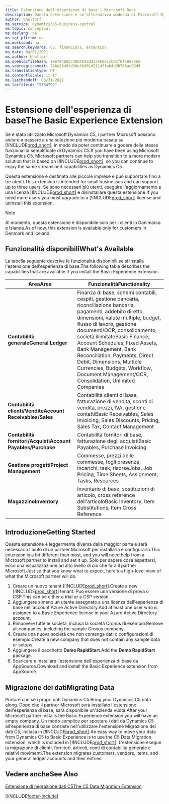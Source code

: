 ```yaml
---
title: Estensione dell'esperienza di base | Microsoft Docs
description: Questa estensione è un'alternativa moderna di Microsoft Dynamics C5.
author: bholtorf
ms.service: dynamics365-business-central
ms.topic: conceptual
ms.devlang: na
ms.tgt_pltfrm: na
ms.workload: na
ms.search.keywords: C5, financials, extension
ms.date: 04/01/2021
ms.author: bholtorf
ms.openlocfilehash: 19e784695c3864642dd13460e1cb93f6f58d706d
ms.sourcegitcommit: 766e2840fd16efb901d211d7fa64d96766ac99d9
ms.translationtype: HT
ms.contentlocale: it-IT
ms.lasthandoff: 03/31/2021
ms.locfileid: "5784792"
---
```

# <a name="the-basic-experience-extension"></a><span data-ttu-id="5e440-103">Estensione dell'esperienza di base</span><span class="sxs-lookup"><span data-stu-id="5e440-103">The Basic Experience Extension</span></span>
<span data-ttu-id="5e440-104">Se è stato utilizzato Microsoft Dynamics C5, i partner Microsoft possono aiutare a passare a una soluzione più moderna basata su [!INCLUDE[prod_short](includes/prod_short.md)], in modo da poter continuare a godere delle stesse funzionalità semplificate di Dynamics C5.</span><span class="sxs-lookup"><span data-stu-id="5e440-104">If you have been using Microsoft Dynamics C5, Microsoft partners can help you transition to a more modern solution that is based on [!INCLUDE[prod_short](includes/prod_short.md)], so you can continue to enjoy the same streamlined capabilities as Dynamics C5.</span></span>

<span data-ttu-id="5e440-105">Questa estensione è destinata alle piccole imprese e può supportare fino a tre utenti.</span><span class="sxs-lookup"><span data-stu-id="5e440-105">This extension is intended for small businesses and can support up to three users.</span></span> <span data-ttu-id="5e440-106">Se sono necessari più utenti, eseguire l'aggiornamento a una licenza [!INCLUDE[prod_short](includes/prod_short.md)] e disinstallare questa estensione.</span><span class="sxs-lookup"><span data-stu-id="5e440-106">If you need more users you must upgrade to a [!INCLUDE[prod_short](includes/prod_short.md)] license and uninstall this extension.</span></span>

> [!NOTE]
> <span data-ttu-id="5e440-107">Al momento, questa estensione è disponibile solo per i clienti in Danimarca e Islanda.</span><span class="sxs-lookup"><span data-stu-id="5e440-107">As of now, this extension is available only for customers in Denmark and Iceland.</span></span> 

## <a name="whats-available"></a><span data-ttu-id="5e440-108">Funzionalità disponibili</span><span class="sxs-lookup"><span data-stu-id="5e440-108">What's Available</span></span>
<span data-ttu-id="5e440-109">La tabella seguente descrive le funzionalità disponibili se si installa l'estensione dell'esperienza di base.</span><span class="sxs-lookup"><span data-stu-id="5e440-109">The following table describes the capabilities that are available if you install the Basic Experience extension.</span></span>

|<span data-ttu-id="5e440-110">Area</span><span class="sxs-lookup"><span data-stu-id="5e440-110">Area</span></span>  |<span data-ttu-id="5e440-111">Funzionalità</span><span class="sxs-lookup"><span data-stu-id="5e440-111">Functionality</span></span>  |
|---------|---------|
|<span data-ttu-id="5e440-112">**Contabilità generale**</span><span class="sxs-lookup"><span data-stu-id="5e440-112">**General Ledger**</span></span> |<span data-ttu-id="5e440-113">Finanza di base, schemi contabili, cespiti, gestione bancaria, riconciliazione bancaria, pagamenti, addebito diretto, dimensioni, valute multiple, budget, flusso di lavoro, gestione documenti/OCR, consolidamento, società illimitate</span><span class="sxs-lookup"><span data-stu-id="5e440-113">Basic Finance, Account Schedules, Fixed Assets, Bank Management, Bank Reconciliation, Payments, Direct Debit, Dimensions, Multiple Currencies, Budgets, Workflow, Document Management/OCR, Consolidation, Unlimited Companies</span></span>|
|<span data-ttu-id="5e440-114">**Contabilità clienti/Vendite**</span><span class="sxs-lookup"><span data-stu-id="5e440-114">**Account Receivables/Sales**</span></span> |<span data-ttu-id="5e440-115">Contabilità clienti di base, fatturazione di vendita, sconti di vendita, prezzi, IVA, gestione contatti</span><span class="sxs-lookup"><span data-stu-id="5e440-115">Basic Receivables, Sales Invoicing, Sales Discounts, Pricing, Sales Tax, Contact Management</span></span> |
|<span data-ttu-id="5e440-116">**Contabilità fornitori/Acquisti**</span><span class="sxs-lookup"><span data-stu-id="5e440-116">**Account Payables/Purchase**</span></span> |<span data-ttu-id="5e440-117">Contabilità fornitori di base, fatturazione degli acquisti</span><span class="sxs-lookup"><span data-stu-id="5e440-117">Basic Payables, Purchase Invoicing</span></span> |
|<span data-ttu-id="5e440-118">**Gestione progetti**</span><span class="sxs-lookup"><span data-stu-id="5e440-118">**Project Management**</span></span> |<span data-ttu-id="5e440-119">Commesse, prezzi delle commesse, fogli presenze, incarichi, task, risorse</span><span class="sxs-lookup"><span data-stu-id="5e440-119">Jobs, Job Pricing, Time Sheets, Assignment, Tasks, Resources</span></span> |
|<span data-ttu-id="5e440-120">**Magazzino**</span><span class="sxs-lookup"><span data-stu-id="5e440-120">**Inventory**</span></span> |<span data-ttu-id="5e440-121">Inventario di base, sostituzioni di articolo, cross reference dell'articolo</span><span class="sxs-lookup"><span data-stu-id="5e440-121">Basic Inventory, Item Substitutions, Item Cross Reference</span></span> |

## <a name="getting-started"></a><span data-ttu-id="5e440-122">Introduzione</span><span class="sxs-lookup"><span data-stu-id="5e440-122">Getting Started</span></span>
<span data-ttu-id="5e440-123">Questa estensione è leggermente diversa dalla maggior parte e sarà necessario l'aiuto di un partner Microsoft per installarla e configurarla.</span><span class="sxs-lookup"><span data-stu-id="5e440-123">This extension is a bit different than most, and you will need help from a Microsoft partner to install and set it up.</span></span> <span data-ttu-id="5e440-124">Solo per sapere cosa aspettarsi, ecco una visualizzazione ad alto livello di ciò che farà il partner Microsoft.</span><span class="sxs-lookup"><span data-stu-id="5e440-124">Just so that you know what to expect, here's a high-level view of what the Microsoft partner will do.</span></span>

1. <span data-ttu-id="5e440-125">Creare un nuovo tenant [!INCLUDE[prod_short](includes/prod_short.md)].</span><span class="sxs-lookup"><span data-stu-id="5e440-125">Create a new [!INCLUDE[prod_short](includes/prod_short.md)] tenant.</span></span> <span data-ttu-id="5e440-126">Può essere una versione di prova o CSP.</span><span class="sxs-lookup"><span data-stu-id="5e440-126">This can be either a trial or a CSP version.</span></span>
2. <span data-ttu-id="5e440-127">Aggiungere almeno un utente assegnato a una licenza dell'esperienza di base nell'account Azure Active Directory.</span><span class="sxs-lookup"><span data-stu-id="5e440-127">Add at least one user who is assigned to a Basic Experience license in your Azure Active Directory account.</span></span>
3. <span data-ttu-id="5e440-128">Rimuovere tutte le società, inclusa la società Cronus di esempio.</span><span class="sxs-lookup"><span data-stu-id="5e440-128">Remove all companies, including the sample Cronus company.</span></span>
4. <span data-ttu-id="5e440-129">Creare una nuova società che non contenga dati o configurazioni di esempio.</span><span class="sxs-lookup"><span data-stu-id="5e440-129">Create a new company that does not contain any sample data or setups.</span></span>
5. <span data-ttu-id="5e440-130">Aggiungere il pacchetto **Demo RapidStart**.</span><span class="sxs-lookup"><span data-stu-id="5e440-130">Add the **Demo RapidStart** package.</span></span> <!--what does the pockage contain?-->
6. <span data-ttu-id="5e440-131">Scaricare e installare l'estensione dell'esperienza di base da AppSource.</span><span class="sxs-lookup"><span data-stu-id="5e440-131">Download and install the Basic Experience extension from AppSource.</span></span>

## <a name="migrating-data"></a><span data-ttu-id="5e440-132">Migrazione dei dati</span><span class="sxs-lookup"><span data-stu-id="5e440-132">Migrating Data</span></span>
<span data-ttu-id="5e440-133">Portare con sé i propri dati Dynamics C5.</span><span class="sxs-lookup"><span data-stu-id="5e440-133">Bring your Dynamics C5 data along.</span></span> <span data-ttu-id="5e440-134">Dopo che il partner Microsoft avrà installato l'estensione dell'esperienza di base, sarà disponibile un'azienda vuota.</span><span class="sxs-lookup"><span data-stu-id="5e440-134">After your Microsoft partner installs the Basic Experience extension you will have an empty company.</span></span> <span data-ttu-id="5e440-135">Un modo semplice per spostare i dati da Dynamics C5 all'esperienza di base consiste nell'utilizzare l'estensione Migrazione dei dati C5, inclusa in [!INCLUDE[prod_short](includes/prod_short.md)].</span><span class="sxs-lookup"><span data-stu-id="5e440-135">An easy way to move your data from Dynamics C5 to Basic Experience is to use the C5 Data Migration extension, which is included in [!INCLUDE[prod_short](includes/prod_short.md)].</span></span> <span data-ttu-id="5e440-136">L'estensione esegue la migrazione di clienti, fornitori, articoli, conti di contabilità generale e relativi movimenti.</span><span class="sxs-lookup"><span data-stu-id="5e440-136">The extension migrates customers, vendors, items, and your general ledger accounts and their entries.</span></span>

## <a name="see-also"></a><span data-ttu-id="5e440-137">Vedere anche</span><span class="sxs-lookup"><span data-stu-id="5e440-137">See Also</span></span>
[<span data-ttu-id="5e440-138">Estensione di migrazione dati C5</span><span class="sxs-lookup"><span data-stu-id="5e440-138">The C5 Data Migration Extension</span></span>](ui-extensions-c5-data-migration.md)

[!INCLUDE[footer-include](includes/footer-banner.md)]